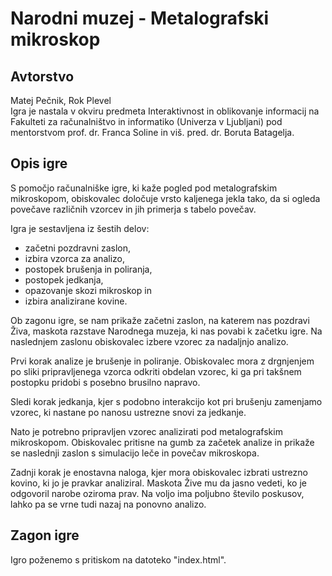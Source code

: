 # Narodni muzej - Metalografski mikroskop

## Avtorstvo
Matej Pečnik, Rok Plevel <br />
Igra je nastala v okviru predmeta Interaktivnost in oblikovanje informacij na Fakulteti za računalništvo in informatiko (Univerza v Ljubljani) pod mentorstvom prof. dr. Franca Soline in viš. pred. dr. Boruta Batagelja.

## Opis igre
S pomočjo računalniške igre, ki kaže pogled pod metalografskim mikroskopom, obiskovalec določuje vrsto kaljenega jekla tako, da si ogleda povečave različnih vzorcev in jih primerja s tabelo povečav.

Igra je sestavljena iz šestih delov:
* začetni pozdravni zaslon,
* izbira vzorca za analizo,
* postopek brušenja in poliranja, 
* postopek jedkanja,
* opazovanje skozi mikroskop in 
* izbira analizirane kovine.

Ob zagonu igre, se nam prikaže začetni zaslon, na katerem nas pozdravi Živa, maskota razstave Narodnega muzeja, ki nas povabi k začetku igre. Na naslednjem zaslonu obiskovalec izbere vzorec za nadaljnjo analizo.

Prvi korak analize je brušenje in poliranje. Obiskovalec mora z drgnjenjem po sliki pripravljenega vzorca odkriti obdelan vzorec, ki ga pri takšnem postopku pridobi s posebno brusilno napravo.

Sledi korak jedkanja, kjer s podobno interakcijo kot pri brušenju zamenjamo vzorec, ki nastane po nanosu ustrezne snovi za jedkanje.

Nato je potrebno pripravljen vzorec analizirati pod metalografskim mikroskopom. Obiskovalec pritisne na gumb za začetek analize in prikaže se naslednji zaslon s simulacijo leče in povečav mikroskopa.

Zadnji korak je enostavna naloga, kjer mora obiskovalec izbrati ustrezno kovino, ki jo je pravkar analiziral. Maskota Žive mu da jasno vedeti, ko je odgovoril narobe oziroma prav. Na voljo ima poljubno število poskusov, lahko pa se vrne tudi nazaj na ponovno analizo.

## Zagon igre
Igro poženemo s pritiskom na datoteko "index.html".